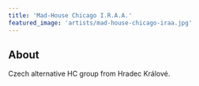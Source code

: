 ```yaml
---
title: 'Mad-House Chicago I.R.A.A.'
featured_image: 'artists/mad-house-chicago-iraa.jpg'
---
```


## About

Czech alternative HC group from Hradec Králové. 
